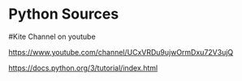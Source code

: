 # Python Sources
#Kite Channel on youtube 

https://www.youtube.com/channel/UCxVRDu9ujwOrmDxu72V3ujQ

https://docs.python.org/3/tutorial/index.html
